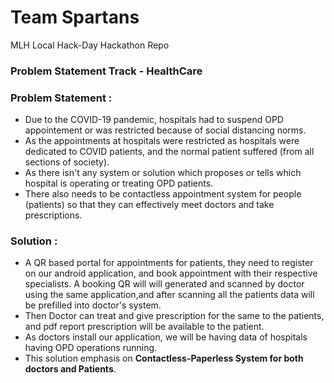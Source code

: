# Team Spartans
MLH Local Hack-Day Hackathon Repo
### Problem Statement Track - HealthCare

### Problem Statement :
- Due to the COVID-19 pandemic, hospitals had to suspend OPD appointement or was restricted because of social distancing norms.
- As the appointments at hospitals were restricted as hospitals were dedicated to COVID patients, and the normal patient suffered (from all sections of society).
- As there isn't any system or solution which proposes or tells which hospital is operating or treating OPD patients.
- There also needs to be contactless appointment system for people (patients) so that they can effectively meet doctors and take prescriptions.

### Solution :
- A QR based portal for appointments for patients, they need to register on our android application, and book appointment with their respective specialists. A booking QR will will generated and scanned by doctor using the same application,and after scanning all the patients data will be prefilled into doctor's system.
- Then Doctor can treat and give prescription for the same to the patients, and pdf report prescription will be available to the patient.
- As doctors install our application, we will be having data of hospitals having OPD operations running.
- This solution emphasis on **Contactless-Paperless System for both doctors and Patients**.
